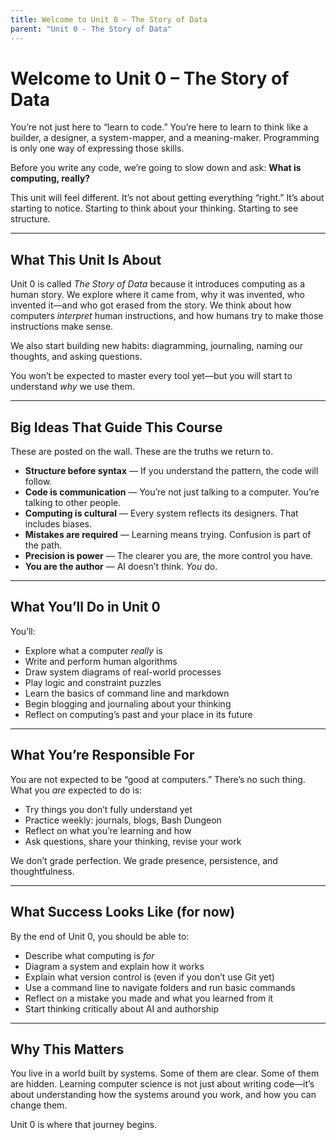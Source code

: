 ```yaml
---
title: Welcome to Unit 0 – The Story of Data
parent: "Unit 0 - The Story of Data"
---
```


# Welcome to Unit 0 – The Story of Data

You’re not just here to “learn to code.” You’re here to learn to think like a builder, a designer, a system-mapper, and a meaning-maker. Programming is only one way of expressing those skills.

Before you write any code, we’re going to slow down and ask: **What is computing, really?**

This unit will feel different. It’s not about getting everything “right.” It’s about starting to notice. Starting to think about your thinking. Starting to see structure.

---

## What This Unit Is About

Unit 0 is called *The Story of Data* because it introduces computing as a human story. We explore where it came from, why it was invented, who invented it—and who got erased from the story. We think about how computers *interpret* human instructions, and how humans try to make those instructions make sense.

We also start building new habits: diagramming, journaling, naming our thoughts, and asking questions.

You won’t be expected to master every tool yet—but you will start to understand *why* we use them.

---

## Big Ideas That Guide This Course

These are posted on the wall. These are the truths we return to.

* **Structure before syntax** — If you understand the pattern, the code will follow.
* **Code is communication** — You’re not just talking to a computer. You’re talking to other people.
* **Computing is cultural** — Every system reflects its designers. That includes biases.
* **Mistakes are required** — Learning means trying. Confusion is part of the path.
* **Precision is power** — The clearer you are, the more control you have.
* **You are the author** — AI doesn’t think. *You* do.

---

## What You’ll Do in Unit 0

You’ll:

* Explore what a computer *really* is
* Write and perform human algorithms
* Draw system diagrams of real-world processes
* Play logic and constraint puzzles
* Learn the basics of command line and markdown
* Begin blogging and journaling about your thinking
* Reflect on computing’s past and your place in its future

---

## What You’re Responsible For

You are not expected to be “good at computers.” There’s no such thing. What you *are* expected to do is:

* Try things you don’t fully understand yet
* Practice weekly: journals, blogs, Bash Dungeon
* Reflect on what you’re learning and how
* Ask questions, share your thinking, revise your work

We don’t grade perfection. We grade presence, persistence, and thoughtfulness.

---

## What Success Looks Like (for now)

By the end of Unit 0, you should be able to:

* Describe what computing is *for*
* Diagram a system and explain how it works
* Explain what version control is (even if you don’t use Git yet)
* Use a command line to navigate folders and run basic commands
* Reflect on a mistake you made and what you learned from it
* Start thinking critically about AI and authorship

---

## Why This Matters

You live in a world built by systems. Some of them are clear. Some of them are hidden. Learning computer science is not just about writing code—it’s about understanding how the systems around you work, and how you can change them.

Unit 0 is where that journey begins.
